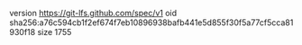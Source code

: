 version https://git-lfs.github.com/spec/v1
oid sha256:a76c594cb1f2ef674f7eb10896938bafb441e5d855f30f5a77cf5cca81930f18
size 1755
